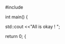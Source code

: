 #include <iostream> 

int main() {


std::cout <<"All is okay ! ";
  
 return 0;
{
































